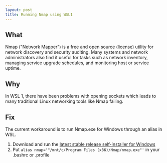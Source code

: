```yaml
---
layout: post
title: Running Nmap using WSL1
---
```


## What
Nmap ("Network Mapper") is a free and open source (license) utility for network discovery and security auditing. Many systems and network administrators also find it useful for tasks such as network inventory, managing service upgrade schedules, and monitoring host or service uptime.

## Why
In WSL 1, there have been problems with opening sockets which leads to many traditional Linux networking tools like Nmap failing.

## Fix
The current workaround is to run Nmap.exe for Windows through an alias in WSL. 

1. Download and run the [latest stable release self-installer for Windows](https://nmap.org/download.html)
2. Put `alias nmap='"/mnt/c/Program Files (x86)/Nmap/nmap.exe"'` in your .bashrc or .profile 
